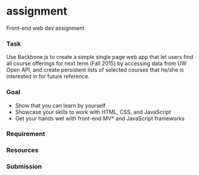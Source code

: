 # assignment
Front-end web dev assignment

### Task
Use Backbone.js to create a simple single page web app that let users find all course offerings for next term (Fall 2015) by accessing data from UW Open API, and create persistent lists of selected courses that he/she is interested in for future reference.

### Goal
- Show that you can learn by yourself
- Showcase your skills to work with HTML, CSS, and JavaScript
- Get your hands wet with front-end MV* and JavaScript frameworks


### Requirement


### Resources


### Submission
